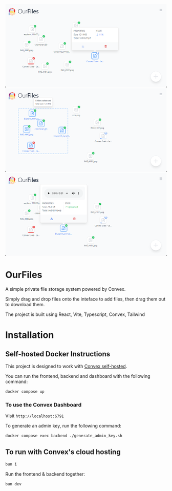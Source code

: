 ![ss1](media/ss1.png)
![ss2](media/ss2.png)
![ss3](media/ss3.png)

# OurFiles

A simple private file storage system powered by Convex.

Simply drag and drop files onto the inteface to add files, then drag them out to download them.

The project is built using React, Vite, Typescript, Convex, Tailwind

# Installation

## Self-hosted Docker Instructions

This project is designed to work with [Convex self-hosted](https://github.com/get-convex/convex-backend/blob/main/self-hosted/README.md).

You can run the frontend, backend and dashboard with the following command:

```sh
docker compose up
```

### To use the Convex Dashboard

Visit `http://localhost:6791`

To generate an admin key, run the following command:

```bash
docker compose exec backend ./generate_admin_key.sh
```

## To run with Convex's cloud hosting

```sh
bun i
```

Run the frontend & backend together:

```sh
bun dev
```
